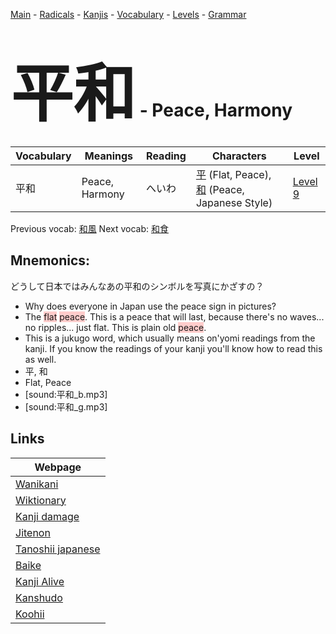 <style> bigfont {font-size: 100px}</style>
[Main](../README.md) -
[Radicals](../radicals.md) -
[Kanjis](../kanjis.md) -
[Vocabulary](../vocabulary.md) -
[Levels](../levels.md) -
[Grammar](../grammar.md)
# <bigfont> 平和</bigfont> - Peace, Harmony 

| Vocabulary | Meanings | Reading | Characters | Level |
| --- | --- | --- | --- | --- |
| 平和 | Peace, Harmony | へいわ |  [平](../kanjis/平.md) (Flat, Peace), [和](../kanjis/和.md) (Peace, Japanese Style) | [Level 9](../levels/wk_level9.md) |

Previous vocab: [和風](和風.md) Next vocab: [和食](和食.md) 

## Mnemonics:
どうして日本ではみんなあの平和のシンボルを写真にかざすの？
* Why does everyone in Japan use the peace sign in pictures?
* The <span style="background-color:#ffcccb"> flat</span> <span style="background-color:#ffcccb"> peace</span>. This is a peace that will last, because there's no waves... no ripples... just flat. This is plain old <span style="background-color:#ffcccb"> peace</span>.
* This is a jukugo word, which usually means on'yomi readings from the kanji. If you know the readings of your kanji you'll know how to read this as well.
* 平, 和
* Flat, Peace
* [sound:平和_b.mp3]
* [sound:平和_g.mp3]


## Links 

| Webpage |
| --- |
| [Wanikani          ](https://www.wanikani.com/kanji/平和) |
| [Wiktionary        ](https://en.wiktionary.org/wiki/平和) |
| [Kanji damage      ](http://www.kanjidamage.com/kanji/search?utf8=✓&q=平和) |
| [Jitenon           ](https://jitenon.com/kanji/平和) |
| [Tanoshii japanese ](https://www.tanoshiijapanese.com/dictionary/kanji.cfm?k=平和) |
| [Baike             ](https://baike.baidu.com/item/平和) |
| [Kanji Alive       ](https://app.kanjialive.com/平和) |
| [Kanshudo          ](https://www.kanshudo.com/searchmn?q=平和) |
| [Koohii            ](https://kanji.koohii.com/study/kanji/平和) |
